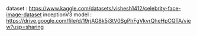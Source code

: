 dataset : https://www.kaggle.com/datasets/vishesh1412/celebrity-face-image-dataset
inceptionV3 model : https://drive.google.com/file/d/19rjAG8k5j3tV0SgPhFgVkvrQheHpCQTA/view?usp=sharing
